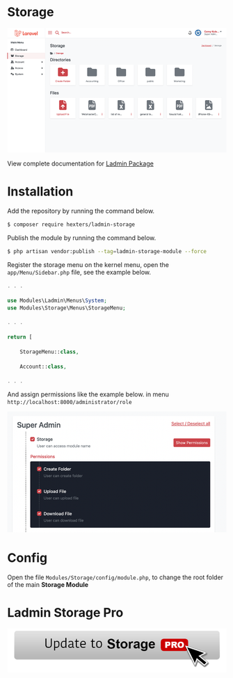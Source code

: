 # Storage

![](https://github.com/hexters/assets/blob/main/ladmin-package/ladmin-storage/v1/free/root.png?raw=true)

View complete documentation for [Ladmin Package](https://github.com/hexters/ladmin)

# Installation

Add the repository by running the command below.

```bash
$ composer require hexters/ladmin-storage
```

Publish the module by running the command below.

```bash
$ php artisan vendor:publish --tag=ladmin-storage-module --force
```

Register the storage menu on the kernel menu, open the `app/Menu/Sidebar.php` file, see the example below.

```php
. . .

use Modules\Ladmin\Menus\System;
use Modules\Storage\Menus\StorageMenu;

. . .

return [

    StorageMenu::class,

    Account::class,

. . .
```

And assign permissions like the example below. in menu `http://localhost:8000/administrator/role`

![](https://github.com/hexters/assets/blob/main/ladmin-package/ladmin-storage/v1/free/access.png?raw=true)

# Config
Open the file `Modules/Storage/config/module.php`, to change the root folder of the main **Storage Module**

# Ladmin Storage Pro
[ ![](https://github.com/hexters/assets/blob/main/ladmin-package/ladmin-storage/v1/pro/banner-pro.png?raw=true) ](https://ppmarket.org/browse/hexters-ladmin-storage-pro)
